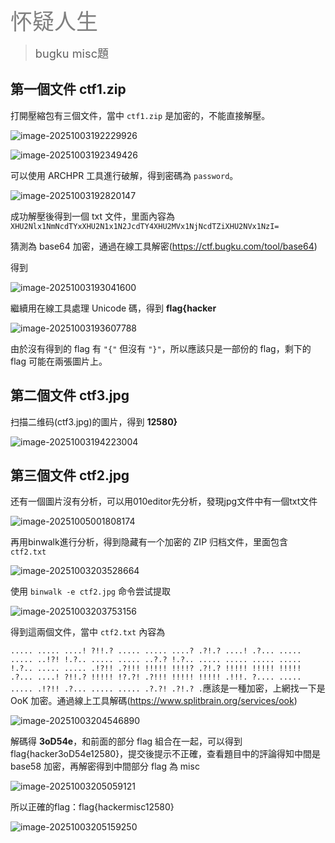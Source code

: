 <span style="color:#808080; font-size:2.5em;">怀疑人生</span>



> <span style="font-size:1.3em;">bugku misc題</span>

## 第一個文件 ctf1.zip

打開壓縮包有三個文件，當中 `ctf1.zip` 是加密的，不能直接解壓。

![image-20251003192229926](https://cdn.jsdelivr.net/gh/CTF-USTB/Panic404-wp-images/images/20251003213657300.png)



![image-20251003192349426](https://cdn.jsdelivr.net/gh/CTF-USTB/Panic404-wp-images/images/20251003213657301.png)

可以使用 ARCHPR 工具進行破解，得到密碼為 `password`。

![image-20251003192820147](https://cdn.jsdelivr.net/gh/CTF-USTB/Panic404-wp-images/images/20251003213657302.png)

成功解壓後得到一個 txt 文件，里面內容為``XHU2Nlx1NmNcdTYxXHU2N1x1N2JcdTY4XHU2MVx1NjNcdTZiXHU2NVx1NzI=``

猜測為 base64 加密，通過在線工具解密(https://ctf.bugku.com/tool/base64)

得到

![image-20251003193041600](https://cdn.jsdelivr.net/gh/CTF-USTB/Panic404-wp-images/images/20251003213657303.png)

繼續用在線工具處理 Unicode 碼，得到 **flag{hacker**

![image-20251003193607788](https://cdn.jsdelivr.net/gh/CTF-USTB/Panic404-wp-images/images/20251003213657304.png)

由於沒有得到的 flag 有 `"{"` 但沒有 `"}"`，所以應該只是一部份的 flag，剩下的 flag 可能在兩張圖片上。

## 第二個文件 ctf3.jpg

扫描二维码(ctf3.jpg)的圖片，得到 **12580}**

![image-20251003194223004](https://cdn.jsdelivr.net/gh/CTF-USTB/Panic404-wp-images/images/20251003213657305.png)

## 第三個文件 ctf2.jpg

还有一個圖片沒有分析，可以用010editor先分析，發現jpg文件中有一個txt文件

![image-20251005001808174](https://cdn.jsdelivr.net/gh/CTF-USTB/Panic404-wp-images/images/20251005002215995.png)

再用binwalk進行分析，得到隐藏有一个加密的 ZIP 归档文件，里面包含 `ctf2.txt`

![image-20251003203528664](https://cdn.jsdelivr.net/gh/CTF-USTB/Panic404-wp-images/images/20251003213657306.png)

使用 `binwalk -e ctf2.jpg` 命令尝试提取

![image-20251003203753156](https://cdn.jsdelivr.net/gh/CTF-USTB/Panic404-wp-images/images/20251003213657307.png)

得到這兩個文件，當中 `ctf2.txt` 內容為

`..... ..... ....! ?!!.? ..... ..... ....? .?!.? ....! .?... ..... .....
..!?! !.?.. ..... ..... ..?.? !.?.. ..... ..... ..... ..... !.?.. .....
..... .!?!! .?!!! !!!!! !!!!? .?!.? !!!!! !!!!! !!!!! .?... ....! ?!!.?
!!!!! !?.?! .?!!! !!!!! !!!!! .!!!. ?.... ..... ..... .!?!! .?... .....
..... .?.?! .?!.? .`應該是一種加密，上網找一下是 OoK 加密。通過線上工具解碼(<https://www.splitbrain.org/services/ook>)

![image-20251003204546890](https://cdn.jsdelivr.net/gh/CTF-USTB/Panic404-wp-images/images/20251003213657308.png)

解碼得 **3oD54e**，和前面的部分 flag 組合在一起，可以得到 flag{hacker3oD54e12580}，提交後提示不正確，查看題目中的評論得知中間是 base58 加密，再解密得到中間部分 flag 為 misc

![image-20251003205059121](https://cdn.jsdelivr.net/gh/CTF-USTB/Panic404-wp-images/images/20251003213657309.png)



 所以正確的flag：flag{hackermisc12580}

![image-20251003205159250](https://cdn.jsdelivr.net/gh/CTF-USTB/Panic404-wp-images/images/20251003213657310.png)
